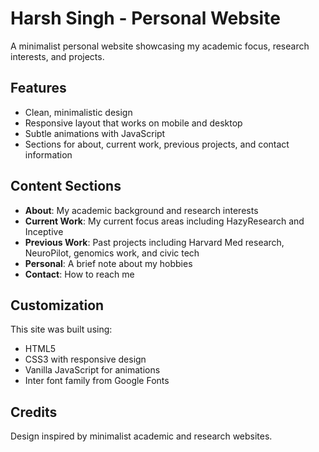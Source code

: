 # Harsh Singh - Personal Website

A minimalist personal website showcasing my academic focus, research interests, and projects.

## Features

- Clean, minimalistic design
- Responsive layout that works on mobile and desktop
- Subtle animations with JavaScript
- Sections for about, current work, previous projects, and contact information

## Content Sections

- **About**: My academic background and research interests
- **Current Work**: My current focus areas including HazyResearch and Inceptive
- **Previous Work**: Past projects including Harvard Med research, NeuroPilot, genomics work, and civic tech
- **Personal**: A brief note about my hobbies
- **Contact**: How to reach me

## Customization

This site was built using:
- HTML5
- CSS3 with responsive design
- Vanilla JavaScript for animations
- Inter font family from Google Fonts

## Credits

Design inspired by minimalist academic and research websites. 